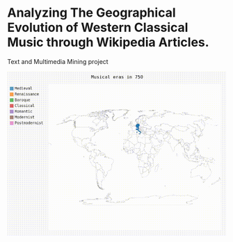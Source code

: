 # Analyzing The Geographical Evolution of Western Classical Music through Wikipedia Articles.
Text and Multimedia Mining project

![Map Animation](map_animation.gif)
